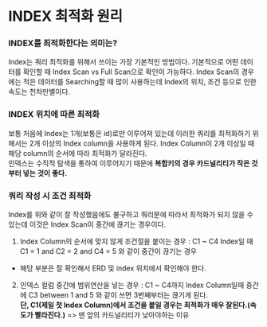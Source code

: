 # INDEX 최적화 원리

### INDEX를 최적화한다는 의미는?
Index는 쿼리 최적화를 위해서 쓰이는 가장 기본적인 방법이다. 기본적으로 어떤 데이터를 확인할 때 Index Scan vs Full Scan으로 확인이 가능하다.
Index Scan의 경우에는 적은 데이터를 Searching할 때 많이 사용하는데 Index의 위치, 조건 등으로 인한 속도는 천차만별이다.

### INDEX 위치에 따른 최적화
보통 처음에 Index는 1개(보통은 id)로만 이루어져 있는데 이러한 쿼리를 최적화하기 위해서는 2개 이상의 Index column을 사용하게 된다.
Index Column이 2개 이상일 때 해당 column의 순서에 따라 최적화가 달라진다.  
인덱스는 수직적 탐색을 통하여 이루어지기 때문에 **복합키의 경우 카드널리티가 작은 것부터 넣는 것이 좋다.**

### 쿼리 작성 시 조건 최적화
Index를 위와 같이 잘 작성했음에도 불구하고 쿼리문에 따라서 최적화가 되지 않을 수 있는데 이것은 Index Scan이 중간에 끊기는 경우이다.
1. Index Column의 순서에 맞지 않게 조건절을 붙이는 경우 : C1 ~ C4 Index일 때 C1 = 1 and C2 = 2 and C4 = 5 와 같이 중간이 끊기는 경우
  * 해당 부분은 잘 확인해서 ERD 및 index 위치에서 확인해야 한다. 
2. 인덱스 컬럼 중간에 범위연산을 넣는 경우 : C1 ~ C4까지 Index Column일때 중간에 C3 between 1 and 5 와 같이 쓰면 3번째부터는 끊기게 된다.  
  **단, C1(제일 첫 Index Column)에서 조건을 붙일 경우는 최적화가 매우 잘된다.(속도가 빨라진다.)** => 맨 앞의 카드널리티가 낮아야하는 이유
